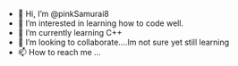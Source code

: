 - 👋 Hi, I’m @pinkSamurai8
- 👀 I’m interested in learning how to code well.
- 🌱 I’m currently learning C++
- 💞️ I’m looking to collaborate....Im not sure yet still learning
- 📫 How to reach me ...

<!---
pinkSamurai8/pinkSamurai8 is a ✨ special ✨ repository because its `README.md` (this file) appears on your GitHub profile.
You can click the Preview link to take a look at your changes.
--->
